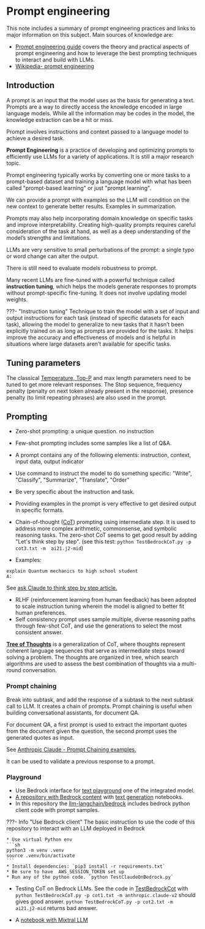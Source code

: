 # Prompt engineering

This note includes a summary of prompt engineering practices and links to major information on this subject. Main sources of knowledge are:

* [Prompt engineering guide](https://www.promptingguide.ai) covers the theory and practical aspects of prompt engineering and how to leverage the best prompting techniques to interact and build with LLMs.
* [Wikipedia- prompt engineering](https://en.wikipedia.org/wiki/Prompt_engineering)

## Introduction

A prompt is an input that the model uses as the basis for generating a text. Prompts are a way to directly access the knowledge encoded in large language models. While all the information may be codes in the model, the knowledge extraction can be a hit or miss.

Prompt involves instructions and context passed to a language model to achieve a desired task.

**Prompt Engineering** is a practice of developing and optimizing prompts to efficiently use LLMs for a variety of applications. It is still a major research topic.

Prompt engineering typically works by converting one or more tasks to a prompt-based dataset and training a language model with what has been called "prompt-based learning" or just "prompt learning".

We can provide a prompt with examples so the LLM will condition on the new context to generate better results. Examples in summarization.

Prompts may also help incorporating domain knowledge on specific tasks and improve interpretability. Creating high-quality prompts requires careful consideration of the task at hand, as well as a deep understanding of the model’s strengths and limitations.

LLMs are very sensitive to small perturbations of the prompt: a single typo or word change can alter the output.

There is still need to evaluate models robustness to prompt.

Many recent LLMs are fine-tuned with a powerful technique called **instruction tuning**, which helps the models generate responses to prompts without prompt-specific fine-tuning. It does not involve updating model weights.

???- "Instruction tuning"
    Technique to train the model with a set of input and output instructions for each task (instead of specific datasets for each task), allowing the model to generalize to new tasks that it hasn’t been explicitly trained on as long as prompts are provided for the tasks. It helps improve the accuracy and effectiveness of models and is helpful in situations where large datasets aren’t available for specific tasks.

## Tuning parameters

The classical [Temperature, Top-P](./generative-ai.md/#common-llm-inference-parameter-definitions) and max length parameters need to be tuned to get more relevant responses. The Stop sequence, frequency penalty (penalty on next token already present in the response), presence penalty (to limit repeating phrases) are also used in the prompt.

## Prompting

* Zero-shot prompting: a unique question. no instruction
* Few-shot prompting includes some samples like a list of Q&A. 
* A prompt contains any of the following elements: instruction, context, input data, output indicator
* Use command to instruct the model to do something specific: "Write", "Classify", "Summarize", "Translate", "Order"
* Be very specific about the instruction and task. 
* Providing examples in the prompt is very effective to get desired output in specific formats.
* Chain-of-thought ([CoT](https://www.promptingguide.ai/techniques/cot)) prompting using intermediate step.  It is used to address more complex arithmetic, commonsense, and symbolic reasoning tasks. The zero-shot CoT seems to get good result by adding "Let's think step by step". (see this test: `python TestBedrockCoT.py -p cot3.txt -m  ai21.j2-mid`)

* Examples:

```
explain Quantum mechanics to high school student
A:
```

See [ask Claude to think step by step article.](https://docs.anthropic.com/claude/docs/ask-claude-to-think-step-by-step)

* RLHF (reinforcement learning from human feedback) has been adopted to scale instruction tuning wherein the model is aligned to better fit human preferences.
* Self consistency prompt uses sample multiple, diverse reasoning paths through few-shot CoT, and use the generations to select the most consistent answer.

**[Tree of Thoughts](https://www.promptingguide.ai/techniques/tot)** is a generalization of CoT, where thoughts represent coherent language sequences that serve as intermediate steps toward solving a problem.
The thoughts are organized in tree, which search algorithms are used to assess the best combination of thoughts via a multi-round conversation.

### Prompt chaining

Break into subtask, and add the response of a subtask to the next subtask call to LLM. It creates a chain of prompts. Prompt chaining is useful when building conversational assistants, for document QA.

For document QA, a first prompt is used to extract the important quotes from the document given the question, the second prompt uses the generated quotes as input.

See [Anthropic Claude - Prompt Chaining examples.](https://docs.anthropic.com/claude/docs/prompt-chaining)

It can be used to validate a previous response to a prompt.



### Playground

* Use Bedrock interface for [text playground](https://us-west-2.console.aws.amazon.com/bedrock/home?region=us-west-2#/text-playground) one of the integrated model.
* [A repository with Bedrock content](https://github.com/aws-samples/amazon-bedrock-workshop.git) with [text generation](https://github.com/aws-samples/amazon-bedrock-workshop/tree/main/01_Generation) notebooks.
* In this repository the [llm-langchain/bedrock](https://github.com/jbcodeforce/ML-studies/tree/master/llm-langchain/bedrock) includes bedrock python client code with prompt samples.

???- Info "Use Bedrock client"
    The basic instruction to use the code of this repository to interact with an LLM deployed in Bedrock

    * Use virtual Python env
    ```sh
    python3 -m venv .venv
    source .venv/bin/activate
    ```
    * Install dependencies: `pip3 install -r requirements.txt`
    * Be sure to have  AWS_SESSION_TOKEN set up
    * Run any of the python code. `python TestClaudeOnBedrock.py`
    
* Testing CoT on Bedrock LLMs. See the code in [TestBedrockCot](https://github.com/jbcodeforce/ML-studies/tree/master/llm-langchain/bedrock/) with `python TestBedrockCoT.py -p cot1.txt -m anthropic.claude-v2`  should gives good answer. `python TestBedrockCoT.py -p cot2.txt -m  ai21.j2-mid` returns bad answer. 

* A [notebook with Mixtral LLM](https://github.com/dair-ai/Prompt-Engineering-Guide/blob/main/notebooks/pe-mixtral-introduction.ipynb)